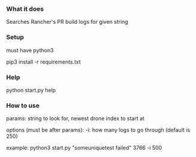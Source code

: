 ### What it does ###
Searches Rancher's PR build logs for given string

### Setup ###
must have python3

pip3 install -r requirements.txt

### Help ###
python start.py help

### How to use ###
params: string to look for, newest drone index to start at

options (must be after params): -i: how many logs to go through (default is 250)

example: python3 start.py "someuniquetest failed" 3766 -i 500
